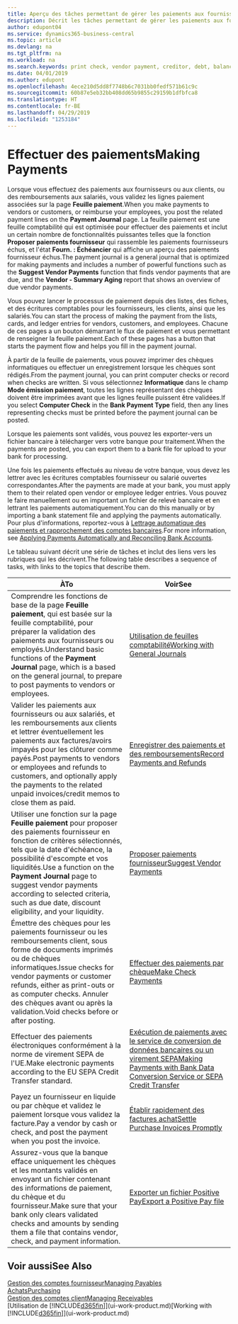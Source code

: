 ```yaml
---
title: Aperçu des tâches permettant de gérer les paiements aux fournisseurs| Microsoft Docs
description: Décrit les tâches permettant de gérer les paiements aux fournisseurs ou aux créditeurs, y compris la validation de lignes paiement et d'obtenir un aperçu du solde échu.
author: edupont04
ms.service: dynamics365-business-central
ms.topic: article
ms.devlang: na
ms.tgt_pltfrm: na
ms.workload: na
ms.search.keywords: print check, vendor payment, creditor, debt, balance due, AP
ms.date: 04/01/2019
ms.author: edupont
ms.openlocfilehash: 4ece210d5dd8f7748b6c7031bb0fedf571b61c9c
ms.sourcegitcommit: 60b87e5eb32bb408dd65b9855c29159b1dfbfca8
ms.translationtype: HT
ms.contentlocale: fr-BE
ms.lasthandoff: 04/29/2019
ms.locfileid: "1253184"
---
```

# <a name="making-payments"></a><span data-ttu-id="166e1-103">Effectuer des paiements</span><span class="sxs-lookup"><span data-stu-id="166e1-103">Making Payments</span></span>

<span data-ttu-id="166e1-104">Lorsque vous effectuez des paiements aux fournisseurs ou aux clients, ou des remboursements aux salariés, vous validez les lignes paiement associées sur la page **Feuille paiement**.</span><span class="sxs-lookup"><span data-stu-id="166e1-104">When you make payments to vendors or customers, or reimburse your employees, you post the related payment lines on the **Payment Journal** page.</span></span> <span data-ttu-id="166e1-105">La feuille paiement est une feuille comptabilité qui est optimisée pour effectuer des paiements et inclut un certain nombre de fonctionnalités puissantes telles que la fonction **Proposer paiements fournisseur** qui rassemble les paiements fournisseurs échus, et l'état **Fourn. : Échéancier** qui affiche un aperçu des paiements fournisseur échus.</span><span class="sxs-lookup"><span data-stu-id="166e1-105">The payment journal is a general journal that is optimized for making payments and includes a number of powerful functions such as the **Suggest Vendor Payments** function that finds vendor payments that are due, and the **Vendor - Summary Aging** report that shows an overview of due vendor payments.</span></span>  

<span data-ttu-id="166e1-106">Vous pouvez lancer le processus de paiement depuis des listes, des fiches, et des écritures comptables pour les fournisseurs, les clients, ainsi que les salariés.</span><span class="sxs-lookup"><span data-stu-id="166e1-106">You can start the process of making the payment from the lists, cards, and ledger entries for vendors, customers, and employees.</span></span> <span data-ttu-id="166e1-107">Chacune de ces pages a un bouton démarrant le flux de paiement et vous permettant de renseigner la feuille paiement.</span><span class="sxs-lookup"><span data-stu-id="166e1-107">Each of these pages has a button that starts the payment flow and helps you fill in the payment journal.</span></span>  

<span data-ttu-id="166e1-108">À partir de la feuille de paiements, vous pouvez imprimer des chèques informatiques ou effectuer un enregistrement lorsque les chèques sont rédigés.</span><span class="sxs-lookup"><span data-stu-id="166e1-108">From the payment journal, you can print computer checks or record when checks are written.</span></span> <span data-ttu-id="166e1-109">Si vous sélectionnez **Informatique** dans le champ **Mode émission paiement**, toutes les lignes représentant des chèques doivent être imprimées avant que les lignes feuille puissent être validées.</span><span class="sxs-lookup"><span data-stu-id="166e1-109">If you select **Computer Check** in the **Bank Payment Type** field, then any lines representing checks must be printed before the payment journal can be posted.</span></span>

<span data-ttu-id="166e1-110">Lorsque les paiements sont validés, vous pouvez les exporter-vers un fichier bancaire à télécharger vers votre banque pour traitement.</span><span class="sxs-lookup"><span data-stu-id="166e1-110">When the payments are posted, you can export them to a bank file for upload to your bank for processing.</span></span>

<span data-ttu-id="166e1-111">Une fois les paiements effectués au niveau de votre banque, vous devez les lettrer avec les écritures comptables fournisseur ou salarié ouvertes correspondantes.</span><span class="sxs-lookup"><span data-stu-id="166e1-111">After the payments are made at your bank, you must apply them to their related open vendor or employee ledger entries.</span></span> <span data-ttu-id="166e1-112">Vous pouvez le faire manuellement ou en important un fichier de relevé bancaire et en lettrant les paiements automatiquement.</span><span class="sxs-lookup"><span data-stu-id="166e1-112">You can do this manually or by importing a bank statement file and applying the payments automatically.</span></span> <span data-ttu-id="166e1-113">Pour plus d'informations, reportez-vous à [Lettrage automatique des paiements et rapprochement des comptes bancaires](receivables-apply-payments-auto-reconcile-bank-accounts.md).</span><span class="sxs-lookup"><span data-stu-id="166e1-113">For more information, see [Applying Payments Automatically and Reconciling Bank Accounts](receivables-apply-payments-auto-reconcile-bank-accounts.md).</span></span>

<span data-ttu-id="166e1-114">Le tableau suivant décrit une série de tâches et inclut des liens vers les rubriques qui les décrivent.</span><span class="sxs-lookup"><span data-stu-id="166e1-114">The following table describes a sequence of tasks, with links to the topics that describe them.</span></span>

| <span data-ttu-id="166e1-115">À</span><span class="sxs-lookup"><span data-stu-id="166e1-115">To</span></span> | <span data-ttu-id="166e1-116">Voir</span><span class="sxs-lookup"><span data-stu-id="166e1-116">See</span></span> |
| --- | --- |
|<span data-ttu-id="166e1-117">Comprendre les fonctions de base de la page **Feuille paiement**, qui est basée sur la feuille comptabilité, pour préparer la validation des paiements aux fournisseurs ou employés.</span><span class="sxs-lookup"><span data-stu-id="166e1-117">Understand basic functions of the **Payment Journal** page, which is a based on the general journal, to prepare to post payments to vendors or employees.</span></span>|[<span data-ttu-id="166e1-118">Utilisation de feuilles comptabilité</span><span class="sxs-lookup"><span data-stu-id="166e1-118">Working with General Journals</span></span>](ui-work-general-journals.md)|
|<span data-ttu-id="166e1-119">Valider les paiements aux fournisseurs ou aux salariés, et les remboursements aux clients et lettrer éventuellement les paiements aux factures/avoirs impayés pour les clôturer comme payés.</span><span class="sxs-lookup"><span data-stu-id="166e1-119">Post payments to vendors or employees and refunds to customers, and optionally apply the payments to the related unpaid invoices/credit memos to close them as paid.</span></span>|[<span data-ttu-id="166e1-120">Enregistrer des paiements et des remboursements</span><span class="sxs-lookup"><span data-stu-id="166e1-120">Record Payments and Refunds</span></span>](payables-how-post-payments-refunds.md)|
| <span data-ttu-id="166e1-121">Utiliser une fonction sur la page **Feuille paiement** pour proposer des paiements fournisseur en fonction de critères sélectionnés, tels que la date d'échéance, la possibilité d'escompte et vos liquidités.</span><span class="sxs-lookup"><span data-stu-id="166e1-121">Use a function on the **Payment Journal** page to suggest vendor payments according to selected criteria, such as due date, discount eligibility, and your liquidity.</span></span> |[<span data-ttu-id="166e1-122">Proposer paiements fournisseur</span><span class="sxs-lookup"><span data-stu-id="166e1-122">Suggest Vendor Payments</span></span>](payables-how-suggest-vendor-payments.md) |
| <span data-ttu-id="166e1-123">Émettre des chèques pour les paiements fournisseur ou les remboursements client, sous forme de documents imprimés ou de chèques informatiques.</span><span class="sxs-lookup"><span data-stu-id="166e1-123">Issue checks for vendor payments or customer refunds, either as print-outs or as computer checks.</span></span> <span data-ttu-id="166e1-124">Annuler des chèques avant ou après la validation.</span><span class="sxs-lookup"><span data-stu-id="166e1-124">Void checks before or after posting.</span></span> |[<span data-ttu-id="166e1-125">Effectuer des paiements par chèque</span><span class="sxs-lookup"><span data-stu-id="166e1-125">Make Check Payments</span></span>](payables-how-work-checks.md) |
|<span data-ttu-id="166e1-126">Effectuer des paiements électroniques conformément à la norme de virement SEPA de l'UE.</span><span class="sxs-lookup"><span data-stu-id="166e1-126">Make electronic payments according to the EU SEPA Credit Transfer standard.</span></span>|[<span data-ttu-id="166e1-127">Exécution de paiements avec le service de conversion de données bancaires ou un virement SEPA</span><span class="sxs-lookup"><span data-stu-id="166e1-127">Making Payments with Bank Data Conversion Service or SEPA Credit Transfer</span></span>](finance-make-payments-with-bank-data-conversion-service-or-sepa-credit-transfer.md)|
| <span data-ttu-id="166e1-128">Payez un fournisseur en liquide ou par chèque et validez le paiement lorsque vous validez la facture.</span><span class="sxs-lookup"><span data-stu-id="166e1-128">Pay a vendor by cash or check, and post the payment when you post the invoice.</span></span> |[<span data-ttu-id="166e1-129">Établir rapidement des factures achat</span><span class="sxs-lookup"><span data-stu-id="166e1-129">Settle Purchase Invoices Promptly</span></span>](finance-how-to-settle-purchase-invoices-promptly.md) |
| <span data-ttu-id="166e1-130">Assurez-vous que la banque efface uniquement les chèques et les montants validés en envoyant un fichier contenant des informations de paiement, du chèque et du fournisseur.</span><span class="sxs-lookup"><span data-stu-id="166e1-130">Make sure that your bank only clears validated checks and amounts by sending them a file that contains vendor, check, and payment information.</span></span> |[<span data-ttu-id="166e1-131">Exporter un fichier Positive Pay</span><span class="sxs-lookup"><span data-stu-id="166e1-131">Export a Positive Pay file</span></span>](finance-how-positive-pay.md) |

## <a name="see-also"></a><span data-ttu-id="166e1-132">Voir aussi</span><span class="sxs-lookup"><span data-stu-id="166e1-132">See Also</span></span>
[<span data-ttu-id="166e1-133">Gestion des comptes fournisseur</span><span class="sxs-lookup"><span data-stu-id="166e1-133">Managing Payables</span></span>](payables-manage-payables.md)  
[<span data-ttu-id="166e1-134">Achats</span><span class="sxs-lookup"><span data-stu-id="166e1-134">Purchasing</span></span>](purchasing-manage-purchasing.md)  
[<span data-ttu-id="166e1-135">Gestion des comptes client</span><span class="sxs-lookup"><span data-stu-id="166e1-135">Managing Receivables</span></span>](receivables-manage-receivables.md)  
<span data-ttu-id="166e1-136">[Utilisation de [!INCLUDE[d365fin](includes/d365fin_md.md)]](ui-work-product.md)</span><span class="sxs-lookup"><span data-stu-id="166e1-136">[Working with [!INCLUDE[d365fin](includes/d365fin_md.md)]](ui-work-product.md)</span></span>  
